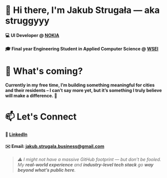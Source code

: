 # 👋 Hi there, I'm Jakub Strugała — aka **struggyyy**

#### 💻 **UI Developer @ [NOKIA](https://www.linkedin.com/company/nokia/posts/?feedView=all)**  

#### 🎓 Final year **Engineering Student in Applied Computer Science** @ **[WSEI](https://www.linkedin.com/school/wy%C5%BCsza-szko%C5%82a-ekonomii-i-informatyki-w-krakowie/posts/?feedView=all)**

# 👀 What's coming?

#### Currently in my free time, I’m building something meaningful for **cities and their residents** – I can’t say more yet, but it’s something I truly believe will make a difference. 🤫

# 📫 Let's Connect

#### 👔 [LinkedIn](https://www.linkedin.com/in/jakub-struga%C5%82a-041094281/)

#### ✉️ Email: jakub.strugala.business@gmail.com

> ###### ⚠️ I might not have a massive GitHub footprint — but don’t be fooled. My **real-world experience** and **industry-level tech stack** go **way beyond what’s public here**.

